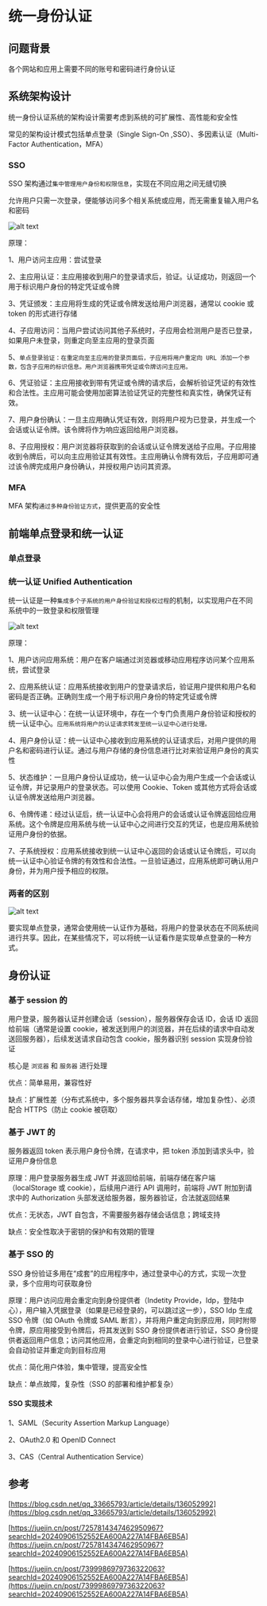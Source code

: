 # 统一身份认证

## 问题背景

各个网站和应用上需要不同的账号和密码进行身份认证

## 系统架构设计

统一身份认证系统的架构设计需要考虑到系统的可扩展性、高性能和安全性

常见的架构设计模式包括单点登录（Single Sign-On ,SSO）、多因素认证（Multi-Factor Authentication，MFA）

### SSO

SSO 架构通过`集中管理用户身份和权限信息`，实现在不同应用之间无缝切换

允许用户只需一次登录，便能够访问多个相关系统或应用，而无需重复输入用户名和密码

![alt text](image.png)

原理：

1、用户访问主应用：尝试登录

2、主应用认证：主应用接收到用户的登录请求后，验证。认证成功，则返回一个用于标识用户身份的特定凭证或令牌

3、凭证颁发：主应用将生成的凭证或令牌发送给用户浏览器，通常以 cookie 或 token 的形式进行存储

4、子应用访问：当用户尝试访问其他子系统时，子应用会检测用户是否已登录，如果用户未登录，则重定向至主应用的登录页面

5、`单点登录验证：在重定向至主应用的登录页面后，子应用将用户重定向 URL 添加一个参数，包含子应用的标识信息。用户浏览器携带凭证或令牌访问主应用。`

6、凭证验证：主应用接收到带有凭证或令牌的请求后，会解析验证凭证的有效性和合法性。主应用可能会使用加密算法验证凭证的完整性和真实性，确保凭证有效。

7、用户身份确认：一旦主应用确认凭证有效，则将用户视为已登录，并生成一个会话或认证令牌。该令牌将作为响应返回给用户浏览器。

8、子应用授权：用户浏览器将获取到的会话或认证令牌发送给子应用。子应用接收到令牌后，可以向主应用验证其有效性。主应用确认令牌有效后，子应用即可通过该令牌完成用户身份确认，并授权用户访问其资源。

### MFA

MFA 架构`通过多种身份验证方式`，提供更高的安全性

## 前端单点登录和统一认证

### 单点登录

### 统一认证 Unified Authentication

统一认证是一种`集成多个子系统的用户身份验证和授权过程`的机制，以实现用户在不同系统中的一致登录和权限管理

![alt text](image-1.png)

原理：

1、用户访问应用系统：用户在客户端通过浏览器或移动应用程序访问某个应用系统，尝试登录

2、应用系统认证：应用系统接收到用户的登录请求后，验证用户提供和用户名和密码是否正确。正确则生成一个用于标识用户身份的特定凭证或令牌

3、统一认证中心：在统一认证环境中，存在一个专门负责用户身份验证和授权的统一认证中心。`应用系统将用户的认证请求转发至统一认证中心进行处理。`

4、用户身份认证：统一认证中心接收到应用系统的认证请求后，对用户提供的用户名和密码进行认证。通过与用户存储的身份信息进行比对来验证用户身份的真实性

5、状态维护：一旦用户身份认证成功，统一认证中心会为用户生成一个会话或认证令牌，并记录用户的登录状态。可以使用 Cookie、Token 或其他方式将会话或认证令牌发送给用户浏览器。

6、令牌传递：经过认证后，统一认证中心会将用户的会话或认证令牌返回给应用系统。这个令牌是应用系统与统一认证中心之间进行交互的凭证，也是应用系统验证用户身份的依据。

7、子系统授权：应用系统接收到统一认证中心返回的会话或认证令牌后，可以向统一认证中心验证令牌的有效性和合法性。一旦验证通过，应用系统即可确认用户身份，并为用户授予相应的权限。

### 两者的区别

![alt text](image-2.png)

要实现单点登录，通常会使用统一认证作为基础，将用户的登录状态在不同系统间进行共享。因此，在某些情况下，可以将统一认证看作是实现单点登录的一种方式。

## 身份认证

### 基于 session 的

用户登录，服务器认证并创建会话（session），服务器保存会话 ID，会话 ID 返回给前端（通常是设置 cookie，被发送到用户的浏览器，并在后续的请求中自动发送回服务器），后续发送请求自动包含 cookie，服务器识别 session 实现身份验证

核心是 `浏览器` 和 `服务器` 进行处理

优点：简单易用，兼容性好

缺点：扩展性差（分布式系统中，多个服务器共享会话存储，增加复杂性）、必须配合 HTTPS（防止 cookie 被窃取）

### 基于 JWT 的

服务器返回 token 表示用户身份令牌，在请求中，把 token 添加到请求头中，验证用户身份信息

原理：用户登录服务器生成 JWT 并返回给前端，前端存储在客户端（localStorage 或 cookie），后续用户进行 API 调用时，前端将 JWT 附加到请求中的 Authorization 头部发送给服务器，服务器验证，合法就返回结果

优点：无状态，JWT 自包含，不需要服务器存储会话信息；跨域支持

缺点：安全性取决于密钥的保护和有效期的管理

### 基于 SSO 的

SSO 身份验证多用在“成套”的应用程序中，通过登录中心的方式，实现一次登录，多个应用均可获取身份

原理：用户访问应用会重定向到身份提供者（Indetity Provide，Idp，登陆中心），用户输入凭据登录（如果是已经登录的，可以跳过这一步），SSO Idp 生成 SSO 令牌（如 OAuth 令牌或 SAML 断言），并将用户重定向到原应用，同时附带令牌，原应用接受到令牌后，将其发送到 SSO 身份提供者进行验证，SSO 身份提供者返回用户信息；访问其他应用，会重定向到相同的登录中心进行验证，已登录会自动验证并重定向到目标应用

优点：简化用户体验，集中管理，提高安全性

缺点：单点故障，复杂性（SSO 的部署和维护都复杂）

#### SSO 实现技术

1、SAML（Security Assertion Markup Language）

2、OAuth2.0 和 OpenID Connect

3、CAS（Central Authentication Service）

## 参考

[https://blog.csdn.net/qq_33665793/article/details/136052992](https://blog.csdn.net/qq_33665793/article/details/136052992)

[https://juejin.cn/post/7257814347462950967?searchId=20240906152552EA600A227A14FBA6EB5A](https://juejin.cn/post/7257814347462950967?searchId=20240906152552EA600A227A14FBA6EB5A)

[https://juejin.cn/post/7399986979736322063?searchId=20240906152552EA600A227A14FBA6EB5A](https://juejin.cn/post/7399986979736322063?searchId=20240906152552EA600A227A14FBA6EB5A)
